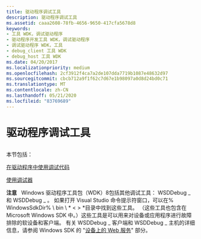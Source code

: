 ```yaml
---
title: 驱动程序调试工具
description: 驱动程序调试工具
ms.assetid: caaa2608-78fb-4656-9650-417cfa5678d8
keywords:
- 工具 WDK，调试驱动程序
- 驱动程序开发工具 WDK，调试驱动程序
- 调试驱动程序 WDK，工具
- debug_client 工具 WDK
- debug_host 工具 WDK
ms.date: 04/20/2017
ms.localizationpriority: medium
ms.openlocfilehash: 2cf3912f4ca7a2de107dda7719b1087e48632d97
ms.sourcegitcommit: cbcb712a9f1f62c7d67e1b98097a0d8d24bd0c71
ms.translationtype: MT
ms.contentlocale: zh-CN
ms.lasthandoff: 05/21/2020
ms.locfileid: "83769689"
---
```

# <a name="tools-for-debugging-drivers"></a>驱动程序调试工具


## <span id="ddk_tools_for_debugging_drivers_tools"></span><span id="DDK_TOOLS_FOR_DEBUGGING_DRIVERS_TOOLS"></span>


本节包括：

[在驱动程序中使用调试代码](using-debugging-code-in-a-driver.md)

[使用调试器](using-a-debugger.md)

**注意**   Windows 驱动程序工具包（WDK）8包括其他调试工具： WSDDebug \_ 和 WSDDebug \_ 。 如果打开 Visual Studio 命令提示符窗口，可以在% WindowsSdkDir% \\ bin \\ * &lt; &gt; *目录中找到这些工具。 （这些工具也包含在 Microsoft Windows SDK 中。）这些工具是可以用来对设备或应用程序进行故障排除的软设备和客户端。 有关 WSDDebug \_ 客户端和 WSDDebug \_ 主机的详细信息，请参阅 Windows SDK 的 "[设备上的 Web 服务](https://docs.microsoft.com/windows/win32/wsdapi/wsd-portal)" 部分。

 

 

 





